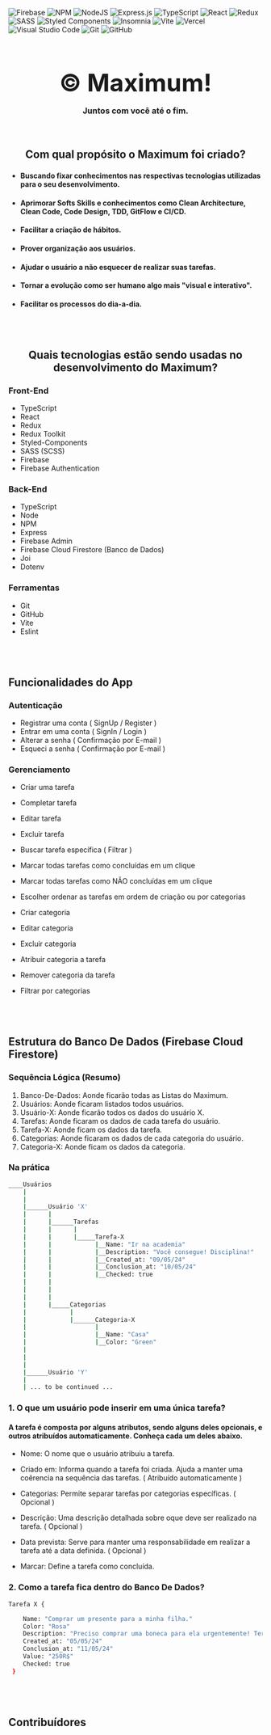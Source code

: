 ![Firebase](https://img.shields.io/badge/firebase-a08021?style=for-the-badge&logo=firebase&logoColor=ffcd34)
![NPM](https://img.shields.io/badge/NPM-%23CB3837.svg?style=for-the-badge&logo=npm&logoColor=white)
![NodeJS](https://img.shields.io/badge/node.js-6DA55F?style=for-the-badge&logo=node.js&logoColor=white)
![Express.js](https://img.shields.io/badge/express.js-%23404d59.svg?style=for-the-badge&logo=express&logoColor=%2361DAFB)
![TypeScript](https://img.shields.io/badge/typescript-%23007ACC.svg?style=for-the-badge&logo=typescript&logoColor=white)
![React](https://img.shields.io/badge/react-%2320232a.svg?style=for-the-badge&logo=react&logoColor=%2361DAFB)
![Redux](https://img.shields.io/badge/redux-%23593d88.svg?style=for-the-badge&logo=redux&logoColor=white)
![SASS](https://img.shields.io/badge/SASS-hotpink.svg?style=for-the-badge&logo=SASS&logoColor=white)
![Styled Components](https://img.shields.io/badge/styled--components-DB7093?style=for-the-badge&logo=styled-components&logoColor=white)
![Insomnia](https://img.shields.io/badge/Insomnia-black?style=for-the-badge&logo=insomnia&logoColor=5849BE)
![Vite](https://img.shields.io/badge/vite-%23646CFF.svg?style=for-the-badge&logo=vite&logoColor=white)
![Vercel](https://img.shields.io/badge/vercel-%23000000.svg?style=for-the-badge&logo=vercel&logoColor=white)
![Visual Studio Code](https://img.shields.io/badge/Visual%20Studio%20Code-0078d7.svg?style=for-the-badge&logo=visual-studio-code&logoColor=white)
![Git](https://img.shields.io/badge/git-%23F05033.svg?style=for-the-badge&logo=git&logoColor=white)
![GitHub](https://img.shields.io/badge/github-%23121011.svg?style=for-the-badge&logo=github&logoColor=white)

# <h1 align="center" style="font-size: 3rem;"> &copy; Maximum! <p style="font-size: 1rem;"> Juntos com você até o fim. </p></h1>

## <p align="center" style="margin-top: 4rem;">Com qual propósito o Maximum foi criado?</p>

-   #### Buscando fixar conhecimentos nas respectivas tecnologias utilizadas para o seu desenvolvimento.
-   #### Aprimorar Softs Skills e conhecimentos como Clean Architecture, Clean Code, Code Design, TDD, GitFlow e CI/CD.
-   #### Facilitar a criação de hábitos.
-   #### Prover organização aos usuários.
-   #### Ajudar o usuário a não esquecer de realizar suas tarefas.
-   #### Tornar a evolução como ser humano algo mais "visual e interativo".
-   #### Facilitar os processos do dia-a-dia.

## <p align="center" style="margin-top: 5rem;">Quais tecnologias estão sendo usadas no desenvolvimento do Maximum?</p>

### Front-End

-   TypeScript
-   React
-   Redux
-   Redux Toolkit
-   Styled-Components
-   SASS (SCSS)
-   Firebase
-   Firebase Authentication

### Back-End

-   TypeScript
-   Node
-   NPM
-   Express
-   Firebase Admin
-   Firebase Cloud Firestore (Banco de Dados)
-   Joi
-   Dotenv

### Ferramentas

-   Git
-   GitHub
-   Vite
-   Eslint

## <p style="margin-top: 5rem;">Funcionalidades do App</p>

### Autenticação

-   Registrar uma conta ( SignUp / Register )
-   Entrar em uma conta ( SignIn / Login )
-   Alterar a senha ( Confirmação por E-mail )
-   Esqueci a senha ( Confirmação por E-mail )

### Gerenciamento

-   Criar uma tarefa
-   Completar tarefa
-   Editar tarefa
-   Excluir tarefa
-   Buscar tarefa específica ( Filtrar )

-   Marcar todas tarefas como concluídas em um clique
-   Marcar todas tarefas como NÃO concluídas em um clique

-   Escolher ordenar as tarefas em ordem de criação ou por categorias

-   Criar categoria
-   Editar categoria
-   Excluir categoria
-   Atribuir categoria a tarefa
-   Remover categoria da tarefa
-   Filtrar por categorias

## <p style="margin-top: 5rem;">Estrutura do Banco De Dados (Firebase Cloud Firestore)</p>

### Sequência Lógica (Resumo)

1.  Banco-De-Dados: Aonde ficarão todas as Listas do Maximum.
2.  Usuários: Aonde ficaram listados todos usuários.
3.  Usuário-X: Aonde ficarão todos os dados do usuário X.
4.  Tarefas: Aonde ficaram os dados de cada tarefa do usuário.
5.  Tarefa-X: Aonde ficam os dados da tarefa.
6.  Categorias: Aonde ficaram os dados de cada categoria do usuário.
7.  Categoria-X: Aonde ficam os dados da categoria.

### Na prática

```bash
____Usuários
    |
    |
    |______Usuário 'X'
    |      |
    |      |______Tarefas
    |      |      |
    |      |      |_____Tarefa-X
    |      |            |__Name: "Ir na academia"
    |      |            |__Description: "Você consegue! Disciplina!"
    |      |            |__Created_at: "09/05/24"
    |      |            |__Conclusion_at: "10/05/24"
    |      |            |__Checked: true
    |      |
    |      |
    |      |
    |      |_____Categorias
    |            |
    |            |______Categoria-X
    |                   |
    |                   |__Name: "Casa"
    |                   |__Color: "Green"
	|
    |
    |
    |______Usuário 'Y'
    |
    | ... to be continued ...

```

### 1. O que um usuário pode inserir em uma única tarefa?

#### A tarefa é composta por alguns atributos, sendo alguns deles opcionais, e outros atribuídos automaticamente. Conheça cada um deles abaixo.

-   Nome: O nome que o usuário atribuiu a tarefa.
-   Criado em: Informa quando a tarefa foi criada. Ajuda a manter uma coêrencia na sequência das tarefas. ( Atribuído automaticamente )

-   Categorias: Permite separar tarefas por categorias específicas. ( Opcional )
-   Descrição: Uma descrição detalhada sobre oque deve ser realizado na tarefa. ( Opcional )
-   Data prevista: Serve para manter uma responsabilidade em realizar a tarefa até a data definida. ( Opcional )
-   Marcar: Define a tarefa como concluída.

### 2. Como a tarefa fica dentro do Banco De Dados?

```bash
Tarefa X {

    Name: "Comprar um presente para a minha filha."
    Color: "Rosa"
    Description: "Preciso comprar uma boneca para ela urgentemente! Terça é seu aniversário!"
    Created_at: "05/05/24"
    Conclusion_at: "11/05/24"
    Value: "250R$"
    Checked: true
 }
```

## <p style="margin-top: 5rem;">Contribuídores</p>
